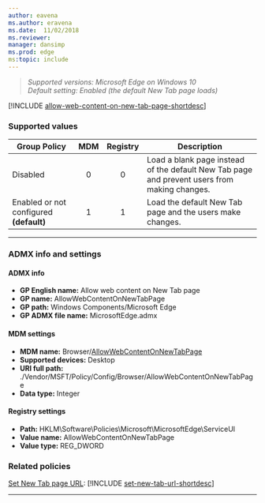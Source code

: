 ```yaml
---
author: eavena
ms.author: eravena
ms.date:  11/02/2018
ms.reviewer: 
manager: dansimp
ms.prod: edge
ms:topic: include
---
```


<!-- ## Allow web content on New Tab page -->  
>*Supported versions: Microsoft Edge on Windows 10*<br>
>*Default setting:  Enabled (the default New Tab page loads)*


[!INCLUDE [allow-web-content-on-new-tab-page-shortdesc](../shortdesc/allow-web-content-on-new-tab-page-shortdesc.md)]


### Supported values

|Group Policy  |MDM |Registry |Description |
|---|:---:|:---:|---|
|Disabled |0 |0 |Load a blank page instead of the default New Tab page and prevent users from making changes. | 
|Enabled or not configured **(default)** |1 |1 |Load the default New Tab page and the users make changes. | 
---

### ADMX info and settings

#### ADMX info
- **GP English name:** Allow web content on New Tab page
- **GP name:** AllowWebContentOnNewTabPage
- **GP path:** Windows Components/Microsoft Edge
- **GP ADMX file name:** MicrosoftEdge.admx

#### MDM settings
- **MDM name:** Browser/[AllowWebContentOnNewTabPage](https://docs.microsoft.com/windows/client-management/mdm/policy-csp-browser#browser-allowwebcontentonnewtabpage)
- **Supported devices:** Desktop
- **URI full path:** ./Vendor/MSFT/Policy/Config/Browser/AllowWebContentOnNewTabPage 
- **Data type:** Integer

#### Registry settings
- **Path:** HKLM\\Software\\Policies\\Microsoft\\MicrosoftEdge\\ServiceUI
- **Value name:** AllowWebContentOnNewTabPage
- **Value type:** REG_DWORD

### Related policies
[Set New Tab page URL](../available-policies.md#set-new-tab-page-url): [!INCLUDE [set-new-tab-url-shortdesc](../shortdesc/set-new-tab-url-shortdesc.md)]

<hr>
